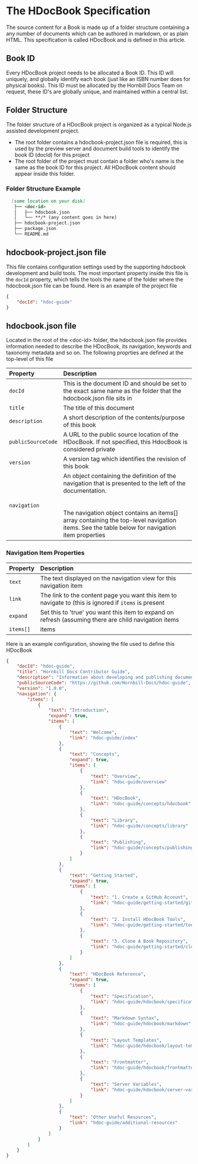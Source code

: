 # The HDocBook Specification
The source content for a Book is made up of a folder structure containing a any number of documents which can be authored in markdown, or as plain HTML. This specification is called HDocBook and is defined in this article.

## Book ID
Every HDocBook project needs to be allocated a Book ID. This ID will uniquely, and globally identify each book (just like an ISBN number does for physical books).  This ID must be allocated by the Hornbill Docs Team on request, these ID's are globally unique, and maintained within a central list.

## Folder Structure
The folder structure of a HDocBook project is organized as a typical Node.js assisted development project.  

* The root folder contains a hdocbook-project.json file is required, this is used by the preview server and document build tools to identify the book ID (docId) for this project
* The root folder of the project must contain a folder who's name is the same as the book ID for this project. All HDocBook content should appear inside this folder. 

### Folder Structure Example
``` md
  [some location on your disk]
   ├── <doc-id>
   │   ├── hdocbook.json
   │   └── **/* (any content goes in here)
   ├── hdocbook-project.json
   ├── package.json
   └── README.md
```

## hdocbook-project.json file

This file contains configuration settings used by the supporting hdocbook development and build tools. The most important property inside this file is the `docId` property, which tells the tools the name of the folder where the hdocbook.json file can be found.  Here is an example of the project file

``` json
{
    "docId": "hdoc-guide"
}
```

## hdocbook.json file

Located in the root of the &lt;doc-id&gt; folder, the hdocbook.json file provides information needed to describe the HDocBook, its navigation, keywords and taxonomy metadata and so on.  The following proprties are defined at the top-level of this file

|Property|Description|
|:---|:---|
|`docId`|This is the document ID and should be set to the exact same name as the folder that the hdocbook.json file sits in|
|`title`|The title of this document|
|`description`|A short description of the contents/purpose of this book|
|`publicSourceCode`|A URL to the public source location of the HDocBook. If not specified, this HdocBook is considered private|
|`version`|A version tag which identifies the revision of this book|
|`navigation`|An object containing the definition of the navigation that is presented to the left of the documentation.  <br><br><br>The navigation object contains an items[] array containing the top-level navigation items. See the table below for navigation item properties| 

### Navigation Item Properties
|Property|Description|
|:---|:---|
|`text`|The text displayed on the navigation view for this navigation item|
|`link`|The link to the content page you want this item to navigate to (this is ignored if `items` is present|
|`expand`|Set this to 'true' you want this item to expand on refresh (assuming there are child navigation items|
|`items[]`|items|An array of child navigation items. There are only three levels allowed, so levels defined beyond this are ignored


Here is an example configuration, showing the file used to define this HDocBook

``` json
{
    "docId": "hdoc-guide",
    "title": "Hornbill Docs Contributor Guide",
    "description": "Information about developing and publishing documentation on Hornbill Docs (docs.hornbill.com) website",
    "publicSourceCode": "https://github.com/Hornbill-Docs/hdoc-guide",
    "version": "1.0.0",
    "navigation": {
        "items": [
            {
                "text": "Introduction",
                "expand": true,
                "items": [
                    {
                        "text": "Welcome",
                        "link": "hdoc-guide/index"
                    },
                    {
                        "text": "Concepts",
                        "expand": true,
                        "items": [
                            {
                                "text": "Overview",
                                "link": "hdoc-guide/overview"
                            },
                            {
                                "text": "HDocBook",
                                "link": "hdoc-guide/concepts/hdocbook"
                            },
                            {
                                "text": "Library",
                                "link": "hdoc-guide/concepts/library"
                            },
                            {
                                "text": "Publishing",
                                "link": "hdoc-guide/concepts/publishing"
                            }
                        ]
                    },
                    {
                        "text": "Getting Started",
                        "expand": true,
                        "items": [
                            {
                                "text": "1. Create a GitHub Account",
                                "link": "hdoc-guide/getting-started/github"
                            },
                            {
                                "text": "2. Install HDocBook Tools",
                                "link": "hdoc-guide/getting-started/tools"
                            },
                            {
                                "text": "3. Clone A Book Repository",
                                "link": "hdoc-guide/getting-started/clone-repo"
                            }
                        ]
                    },
                    {
                        "text": "HDocBook Reference",
                        "expand": true,
                        "items": [
                            {
                                "text": "Specification",
                                "link": "hdoc-guide/hdocbook/specification"
                            },
                            {
                                "text": "Markdown Syntax",
                                "link": "hdoc-guide/hdocbook/markdown"
                            },
                            {
                                "text": "Layout Templates",
                                "link": "hdoc-guide/hdocbook/layout-templates"
                            },
                            {
                                "text": "Frontmatter",
                                "link": "hdoc-guide/hdocbook/frontmatter"
                            },
                            {
                                "text": "Server Variables",
                                "link": "hdoc-guide/hdocbook/server-variables"
                            }
                        ]
                    },
                    {
                        "text": "Other Useful Resources",
                        "link": "hdoc-guide/additional-resources"
                    }
                ]
            }
        ]
    }
}
```




